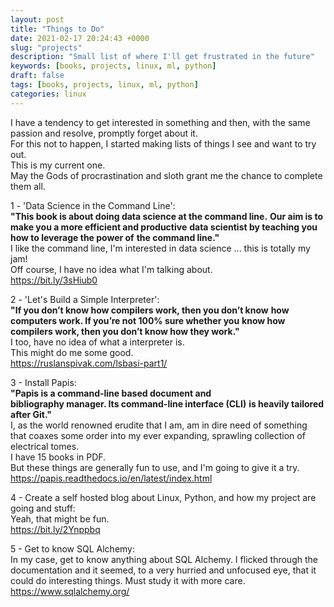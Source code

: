 ```yaml
---
layout: post
title: "Things to Do"
date: 2021-02-17 20:24:43 +0000
slug: "projects"
description: "Small list of where I'll get frustrated in the future"
keywords: [books, projects, linux, ml, python]
draft: false
tags: [books, projects, linux, ml, python]
categories: linux
---
```


I have a tendency to get interested in something and then, with
the same passion and resolve, promptly forget about it.  
For this not to happen, I started making lists of things I see
and want to try out.  
This is my current one.  
May the Gods of procrastination and sloth grant me the chance to
complete them all.  

1 - 'Data Science in the Command Line':  
**"This book is about doing data science at the command line.**
**Our aim is to make you a more efficient and productive**
**data scientist by teaching you how to leverage the power of**
**the command line."**  
I like the command line, I'm interested in data science ...
this is totally my jam!  
Off course, I have no idea what I'm talking about.  
<https://bit.ly/3sHiub0>

2 - 'Let's Build a Simple Interpreter':  
**"If you don’t know how compilers work, then you don’t know**
**how computers work. If you’re not 100% sure whether you**
**know how compilers work, then you don’t know how they work."**  
I too, have no idea of what a interpreter is.  
This might do me some good.    
<https://ruslanspivak.com/lsbasi-part1/>

3 - Install Papis:  
**"Papis is a command-line based document and**  
**bibliography manager. Its command-line interface (CLI)**
**is heavily tailored after Git."**   
I, as the world renowned erudite that I am, am in dire need of
something that coaxes some order into my ever expanding,
sprawling collection of electrical tomes.  
I have 15 books in PDF.  
But these things are generally fun to use, and I'm going to
give it a try.  
<https://papis.readthedocs.io/en/latest/index.html>

4 - Create a self hosted blog about Linux, Python, and how my
project are going and stuff:   
Yeah, that might be fun.  
<https://bit.ly/2Ynppbq>

5 - Get to know SQL Alchemy:  
In my case, get to know anything about SQL Alchemy. I flicked
through the documentation and it seemed, to a very hurried and
unfocused eye, that it could do interesting things.
Must study it with more care.  
<https://www.sqlalchemy.org/>


